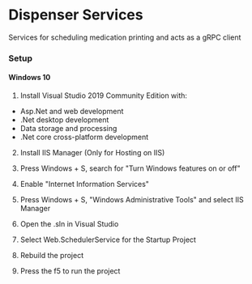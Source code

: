 # Dispenser Services
Services for scheduling medication printing and acts as a gRPC client

### Setup
#### Windows 10
1. Install Visual Studio 2019 Community Edition with:
  * Asp.Net and web development
  * .Net desktop development
  * Data storage and processing
  * .Net core cross-platform development

2. Install IIS Manager (Only for Hosting on IIS)
  1. Press Windows + S, search for "Turn  Windows features on or off"
  2. Enable "Internet Information Services"
  3. Press Windows + S, "Windows Administrative Tools" and select IIS Manager

3. Open the .sln in Visual Studio

4. Select Web.SchedulerService for the Startup Project

5. Rebuild the project

6. Press the f5 to run the project